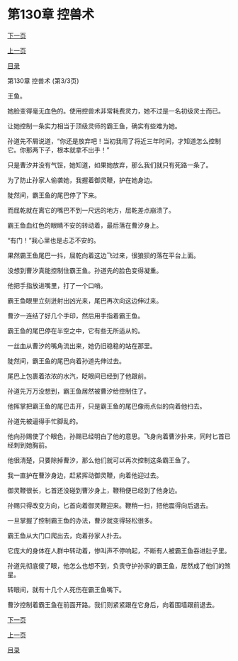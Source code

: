 <h1>第130章   控兽术</h1>
            <div><p><a href="./0390_%E7%AC%AC131%E7%AB%A0_%E9%98%B4%E6%B2%9F%E7%BF%BB%E8%88%B9.md">下一页</a></p><p><a href="./0388_%E7%AC%AC130%E7%AB%A0_%E6%8E%A7%E5%85%BD%E6%9C%AF.md">上一页</a></p><p><a href="../">目录</a></p></div>
            <div><p>第130章   控兽术 (第3/3页)</p><p>王鱼。</p><p>她脸变得毫无血色的。使用控兽术非常耗费灵力，她不过是一名初级灵士而已。</p><p>让她控制一条实力相当于顶级灵师的霸王鱼，确实有些难为她。</p><p>孙道先不屑说道，“你还是放弃吧！当初我用了将近三年时间，才知道怎么控制它。你那两下子，根本就拿不出手！”</p><p>只是曹汐并没有气馁，她知道，如果她放弃，那么我们就只有死路一条了。</p><p>为了防止孙家人偷袭她，我握着御灵鞭，护在她身边。</p><p>陡然间，霸王鱼的尾巴停了下来。</p><p>而屈乾就在离它的嘴巴不到一尺远的地方，屈乾差点崩溃了。</p><p>霸王鱼血红色的眼睛不安的转动着，最后落在曹汐身上。</p><p>“有门！”我心里也是忐忑不安的。</p><p>果然霸王鱼尾巴一抖，屈乾向着这边飞过来，很狼狈的落在平台上面。</p><p>没想到曹汐真能控制住霸王鱼。孙道先的脸色变得凝重。</p><p>他把手指放进嘴里，打了一个口哨。</p><p>霸王鱼眼里立刻迸射出凶光来，尾巴再次向这边伸过来。</p><p>曹汐一连结了好几个手印，然后用手指着霸王鱼。</p><p>霸王鱼的尾巴停在半空之中，它有些无所适从的。</p><p>一丝血从曹汐的嘴角流出来，她仍旧稳稳的站在那里。</p><p>陡然间，霸王鱼的尾巴向着孙道先伸过去。</p><p>尾巴上包裹着浓浓的水汽，眨眼间已经到了他跟前。</p><p>孙道先万万没想到，霸王鱼居然被曹汐给控制住了。</p><p>他挥掌把霸王鱼的尾巴击开，只是霸王鱼的尾巴像雨点似的向着他扫去。</p><p>孙道先被逼得手忙脚乱的。</p><p>他向孙赐使了个眼色，孙赐已经明白了他的意思。飞身向着曹汐扑来，同时匕首已经刺到她胸前。</p><p>他很清楚，只要除掉曹汐，那么他们就可以再次控制这条霸王鱼了。</p><p>我一直护在曹汐身边，赶紧挥动御灵鞭，向着他迎过去。</p><p>御灵鞭很长，匕首还没碰到曹汐身上，鞭稍便已经到了他身边。</p><p>孙赐只得改变方向，匕首向着御灵鞭迎来。鞭稍一扫，把他震得向后退去。</p><p>一旦掌握了控制霸王鱼的办法，曹汐就变得轻松很多。</p><p>霸王鱼从大门口爬出去，向着孙家人扑去。</p><p>它庞大的身体在人群中转动着，惨叫声不停响起，不断有人被霸王鱼吞进肚子里。</p><p>孙道先彻底傻了眼，他怎么也想不到，负责守护孙家的霸王鱼，居然成了他们的煞星。</p><p>转眼间，就有十几个人死伤在霸王鱼嘴下。</p><p>曹汐控制着霸王鱼在前面开路。我们则紧紧跟在它身后，向着围墙跟前退去。</p></div>
            <div><p><a href="./0390_%E7%AC%AC131%E7%AB%A0_%E9%98%B4%E6%B2%9F%E7%BF%BB%E8%88%B9.md">下一页</a></p><p><a href="./0388_%E7%AC%AC130%E7%AB%A0_%E6%8E%A7%E5%85%BD%E6%9C%AF.md">上一页</a></p><p><a href="../">目录</a></p></div>